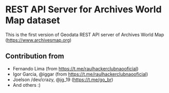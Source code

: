 # REST API Server for Archives World Map dataset

This is the first version of Geodata REST API server of Archives World Map (https://www.archivesmap.org)

## Contribution from

- Fernando Lima (from https://t.me/raulhackerclubnaooficial)
- Igor Garcia, @iggar (from https://t.me/raulhackerclubnaooficial)
- Joelson /dev/crazy, @jg_19 (https://t.me/go_br)
- And others :)

